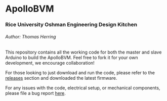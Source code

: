 # ApolloBVM #
### Rice University Oshman Engineering Design Kitchen ###
###### Author: Thomas Herring ######

This repository contains all the working code for both the master and slave Arduino to build the ApolloBVM. Feel free to fork it for your own development, we encourage collaboration! 

For those looking to just download and run the code, please refer to the [releases](https://github.com/apollobvm/apollobvm/releases) section and downloaded the latest firmware.

For any issues with the code, electrical setup, or mechanical components, please file a bug report [here](https://github.com/apollobvm/apollobvm/issues).
